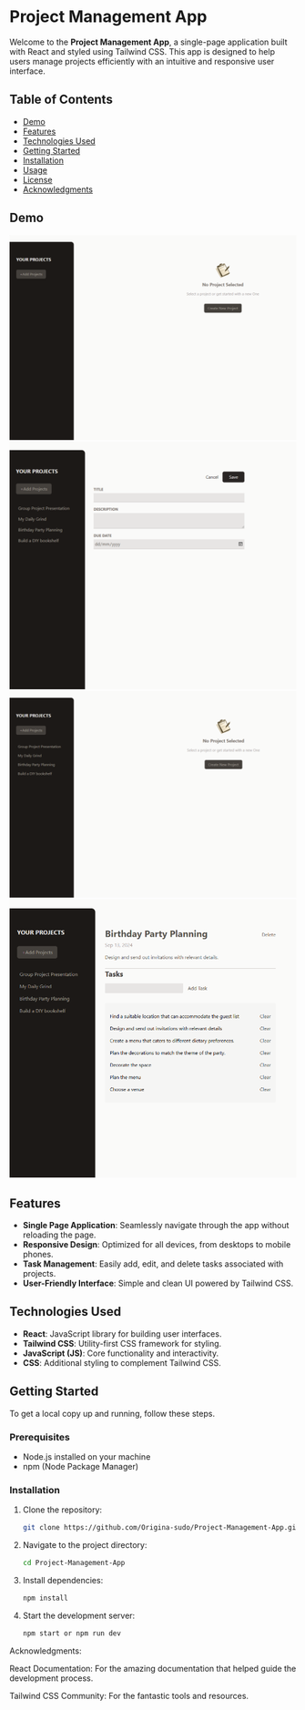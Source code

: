 # Project Management App

Welcome to the **Project Management App**, a single-page application built with React and styled using Tailwind CSS. This app is designed to help users manage projects efficiently with an intuitive and responsive user interface.

## Table of Contents

- [Demo](#demo)
- [Features](#features)
- [Technologies Used](#technologies-used)
- [Getting Started](#getting-started)
- [Installation](#installation)
- [Usage](#usage)
- [License](#license)
- [Acknowledgments](#acknowledgments)

## Demo

![Screenshot](https://github.com/Origina-sudo/Project-Management-App/blob/main/src/assets/Screenshot%202024-09-02%20135142.png)
![Screenshot](https://github.com/Origina-sudo/Project-Management-App/blob/main/src/assets/Screenshot%202024-09-02%20134205.png)
![Screenshot](https://github.com/Origina-sudo/Project-Management-App/blob/main/src/assets/Screenshot%202024-09-02%20134148.png)
![Screenshot](https://github.com/Origina-sudo/Project-Management-App/blob/main/src/assets/Screenshot%202024-09-02%20134100.png)

## Features

- **Single Page Application**: Seamlessly navigate through the app without reloading the page.
- **Responsive Design**: Optimized for all devices, from desktops to mobile phones.
- **Task Management**: Easily add, edit, and delete tasks associated with projects.
- **User-Friendly Interface**: Simple and clean UI powered by Tailwind CSS.

## Technologies Used

- **React**: JavaScript library for building user interfaces.
- **Tailwind CSS**: Utility-first CSS framework for styling.
- **JavaScript (JS)**: Core functionality and interactivity.
- **CSS**: Additional styling to complement Tailwind CSS.

## Getting Started

To get a local copy up and running, follow these steps.

### Prerequisites

- Node.js installed on your machine
- npm (Node Package Manager)

### Installation

1. Clone the repository:

   ```sh
   git clone https://github.com/Origina-sudo/Project-Management-App.git
   
1. Navigate to the project directory:

   ```sh
   cd Project-Management-App

1. Install dependencies:

   ```sh
   npm install

1. Start the development server:

   ```sh
   npm start or npm run dev

Acknowledgments:

React Documentation: For the amazing documentation that helped guide the development process.

Tailwind CSS Community: For the fantastic tools and resources.

